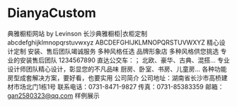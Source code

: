 # DianyaCustom
典雅橱柜网站
by Levinson
长沙典雅橱柜|衣柜定制
abcdefghijklmnopqrstuvwxyz
ABCDEFGHIJKLMNOPQRSTUVWXYZ
精心设计定制
安装、售后团队竭诚服务
多种风格任选
品牌形象店
多种风格供您挑选
专业的安装售后团队
1234567890
直达公交车：；
北欧、豪华、古典、混搭...
专业设计师团队精心设计，彰显您的不凡品味
厨房、卧室、书房、儿童房...
各种功能房型成套解决方案，要好看，也要实用
公司简介
公司地址：湖南省长沙市高桥建材市场北门1栋1号
联系电话：0731-8471-9827
传真：0731-85383359
邮箱：gan2580323@qq.com
样例展示
